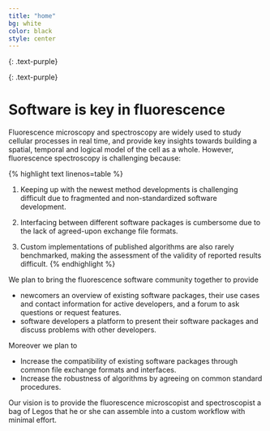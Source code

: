 ```yaml
---
title: "home"
bg: white
color: black
style: center
---
```


{: .text-purple}

<span class="fa-stack subtlecircle" style="font-size:80px; background:rgba(255,166,0,0.1)">
  <i class="fa fa-desktop fa-stack-2x text-white"></i>
  <i class="fa fa-desktop fa-stack-1x text-orange"></i>
</span>
<span class="fa-stack subtlecircle" style="font-size:80px; background:rgba(255,166,0,0.1)">
  <i class="fa fa-microscope fa-stack-2x text-white"></i>
  <i class="fa fa-microscope fa-stack-1x text-orange"></i>
</span>
<span class="fa-stack subtlecircle" style="font-size:80px; background:rgba(255,166,0,0.1)">
  <i class="fa fa-vial fa-stack-2x text-white"></i>
  <i class="fa fa-vial fa-stack-1x text-orange"></i>
</span>
<span class="fa-stack subtlecircle" style="font-size:80px; background:rgba(255,166,0,0.1)">
  <i class="fa fa-heart fa-stack-2x text-white"></i>
  <i class="fa fa-heart fa-stack-1x text-orange"></i>
</span>

{: .text-purple}
# Software is key in fluorescence

Fluorescence microscopy and spectroscopy are widely used to study cellular processes in real time, 
and provide key insights towards building a spatial, temporal and logical model of the cell as a whole.
However, fluorescence spectroscopy is challenging because: 

{% highlight text linenos=table %}
1. Keeping up with the newest method developments is challenging difficult due to fragmented and 
non-standardized software development. 

2. Interfacing between different software packages is cumbersome due to the lack of agreed-upon exchange file formats. 

3. Custom implementations of published algorithms are also rarely benchmarked, making the 
assessment of the validity of reported results difficult.
{% endhighlight %}


We plan to bring the fluorescence software community together to provide

* newcomers an overview of existing software packages, their use cases and contact information for active 
developers, and a forum to ask questions or request features.
* software developers a platform to present their software packages and discuss problems with other developers.

Moreover we plan to 

* Increase the compatibility of existing software packages through common file exchange formats and interfaces.
* Increase the robustness of algorithms by agreeing on common standard procedures.

Our vision is to provide the fluorescence microscopist and spectroscopist a bag of Legos that he or she can assemble 
into a custom workflow with minimal effort.

